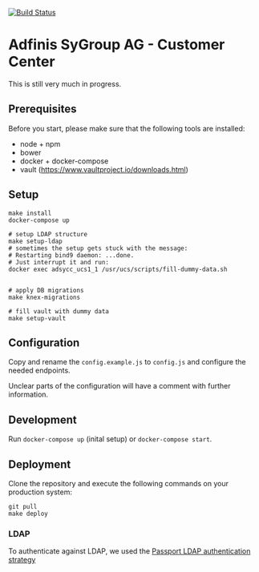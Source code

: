 [![Build Status](https://travis-ci.org/adfinis-sygroup/adsycc.svg?branch=master)](https://travis-ci.org/adfinis-sygroup/adsycc)

# Adfinis SyGroup AG - Customer Center

This is still very much in progress.

## Prerequisites

Before you start, please make sure that the following tools are installed:
* node + npm
* bower
* docker + docker-compose
* vault (https://www.vaultproject.io/downloads.html)

## Setup

```shell
make install
docker-compose up

# setup LDAP structure
make setup-ldap
# sometimes the setup gets stuck with the message:
# Restarting bind9 daemon: ...done.
# Just interrupt it and run:
docker exec adsycc_ucs1_1 /usr/ucs/scripts/fill-dummy-data.sh


# apply DB migrations
make knex-migrations

# fill vault with dummy data
make setup-vault
```

## Configuration
Copy and rename the `config.example.js` to `config.js` and configure the needed endpoints.

Unclear parts of the configuration will have a comment with further information.

## Development

Run `docker-compose up` (inital setup) or `docker-compose start`.

## Deployment

Clone the repository and execute the following commands on your production system:
```
git pull
make deploy
```

### LDAP
To authenticate against LDAP, we used the [Passport LDAP authentication strategy](https://github.com/vesse/passport-ldapauth)
